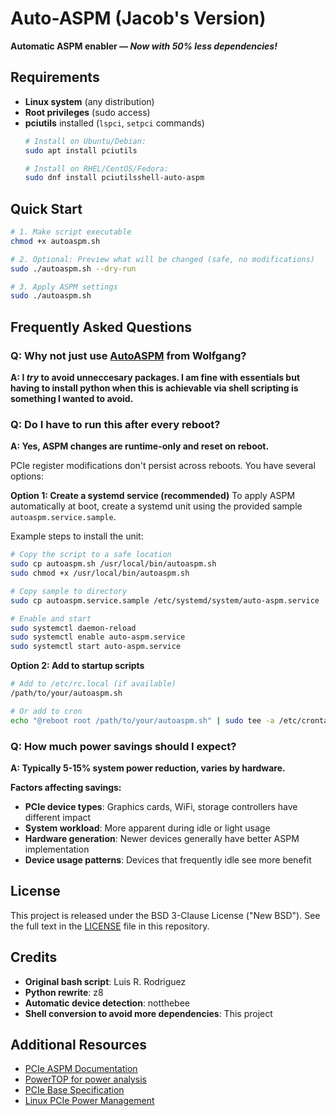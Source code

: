 # Auto-ASPM (Jacob's Version)

**Automatic ASPM enabler — _Now with 50% less dependencies!_**

## Requirements

- **Linux system** (any distribution)
- **Root privileges** (sudo access)
- **pciutils** installed (`lspci`, `setpci` commands)
  ```bash
  # Install on Ubuntu/Debian:
  sudo apt install pciutils
  
  # Install on RHEL/CentOS/Fedora:  
  sudo dnf install pciutilsshell-auto-aspm
  ```

## Quick Start

```bash
# 1. Make script executable
chmod +x autoaspm.sh 

# 2. Optional: Preview what will be changed (safe, no modifications)
sudo ./autoaspm.sh --dry-run

# 3. Apply ASPM settings
sudo ./autoaspm.sh
```

## Frequently Asked Questions

### **Q: Why not just use [AutoASPM](https://github.com/notthebee/AutoASPM) from Wolfgang?**
**A: I _try_ to avoid unneccesary packages. I am fine with essentials but having to install python when this is achievable via shell scripting is something I wanted to avoid.** 

### **Q: Do I have to run this after every reboot?**
**A: Yes, ASPM changes are runtime-only and reset on reboot.**

PCIe register modifications don't persist across reboots. You have several options:

**Option 1: Create a systemd service (recommended)**
To apply ASPM automatically at boot, create a systemd unit using the provided sample `autoaspm.service.sample`.

Example steps to install the unit:

```bash
# Copy the script to a safe location
sudo cp autoaspm.sh /usr/local/bin/autoaspm.sh
sudo chmod +x /usr/local/bin/autoaspm.sh

# Copy sample to directory 
sudo cp autoaspm.service.sample /etc/systemd/system/auto-aspm.service

# Enable and start
sudo systemctl daemon-reload
sudo systemctl enable auto-aspm.service
sudo systemctl start auto-aspm.service
```

**Option 2: Add to startup scripts**
```bash
# Add to /etc/rc.local (if available)
/path/to/your/autoaspm.sh

# Or add to cron
echo "@reboot root /path/to/your/autoaspm.sh" | sudo tee -a /etc/crontab
```

### **Q: How much power savings should I expect?**
**A: Typically 5-15% system power reduction, varies by hardware.**

**Factors affecting savings:**
- **PCIe device types**: Graphics cards, WiFi, storage controllers have different impact
- **System workload**: More apparent during idle or light usage
- **Hardware generation**: Newer devices generally have better ASPM implementation
- **Device usage patterns**: Devices that frequently idle see more benefit

## License

This project is released under the BSD 3-Clause License ("New BSD"). See the full text in the [LICENSE](./LICENSE) file in this repository.

## Credits

- **Original bash script**: Luis R. Rodriguez
- **Python rewrite**: z8
- **Automatic device detection**: notthebee  
- **Shell conversion to avoid more dependencies**: This project

## Additional Resources

- [PCIe ASPM Documentation](https://www.kernel.org/doc/Documentation/power/pci.rst)
- [PowerTOP for power analysis](https://01.org/powertop)
- [PCIe Base Specification](https://pcisig.com/specifications)
- [Linux PCIe Power Management](https://www.kernel.org/doc/html/latest/power/pci.html)